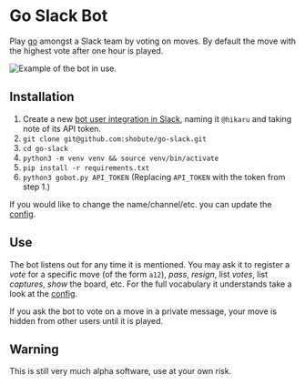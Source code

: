 # Go Slack Bot
Play [go](http://senseis.xmp.net/?WhatIsGo) amongst a Slack team by voting on moves. By default the move with the highest vote after one hour is played.

![Example of the bot in use.](https://i.imgur.com/F0Lqlfe.png)

## Installation
1. Create a new [bot user integration in Slack](https://my.slack.com/services/new/bot), naming it `@hikaru` and taking note of its API token.
2. `git clone git@github.com:shobute/go-slack.git`
3. `cd go-slack`
4. `python3 -m venv venv && source venv/bin/activate`
5. `pip install -r requirements.txt`
6. `python3 gobot.py API_TOKEN` (Replacing `API_TOKEN` with the token from step 1.)

If you would like to change the name/channel/etc. you can update the [config](config.py).

## Use
The bot listens out for any time it is mentioned. You may ask it to register a *vote* for a specific move (of the form `a12`), *pass*, *resign*, list *votes*, list *captures*, *show* the board, etc. For the full vocabulary it understands take a look at the [config](config.py).

If you ask the bot to vote on a move in a private message, your move is hidden from other users until it is played.

## Warning
This is still very much alpha software, use at your own risk.
